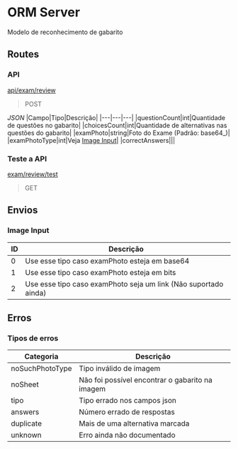 # ORM Server
Modelo de reconhecimento de gabarito

## Routes
### API
[api/exam/review](https://gabarito-ibrep.onrender.com/aí/exam/review/)
> POST

_JSON_
|Campo|Tipo|Descrição|
|---|---|---|
|questionCount|int|Quantidade de questões no gabarito|
|choicesCount|int|Quantidade de alternativas nas questões do gabarito|
|examPhoto|string|Foto do Exame (Padrão: base64_)|
|examPhotoType|int|Veja [Image Input](#image-input)|
|correctAnswers|||

### Teste a API
[exam/review/test](https://gabarito-ibrep.onrender.com/exam/review/test)
> GET

## Envios
### Image Input
|ID|Descrição|
|---|---|
|0|Use esse tipo caso examPhoto esteja em base64|
|1|Use esse tipo caso examPhoto esteja em bits|
|2|Use esse tipo caso examPhoto seja um link (Não suportado ainda)|

## Erros
### Tipos de erros
|Categoria|Descrição|
|---|---|
|noSuchPhotoType|Tipo inválido de imagem|
|noSheet|Não foi possível encontrar o gabarito na imagem|
|tipo|Tipo errado nos campos json|
|answers|Número errado de respostas|
|duplicate|Mais de uma alternativa marcada|
|unknown|Erro ainda não documentado|
